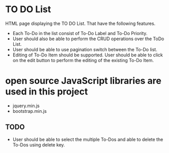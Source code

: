 # TO DO List
HTML page displaying the TO DO List. That  have the following features.
- Each To-Do in the list consist of To-Do Label and To-Do Priority.
- User should also be able to perform the CRUD operations over the ToDo List.
- User should be able to use pagination switch between the To-Do list.
- Editing of To-Do Item should be supported. User should be able to click on the
  edit button to perform the editing of the existing To-Do Item.

# open source JavaScript libraries are used in this project
- jquery.min.js
- bootstrap.min.js


## TODO
- User should be able to select the multiple To-Dos and able to delete the To-Dos using delete
key.

